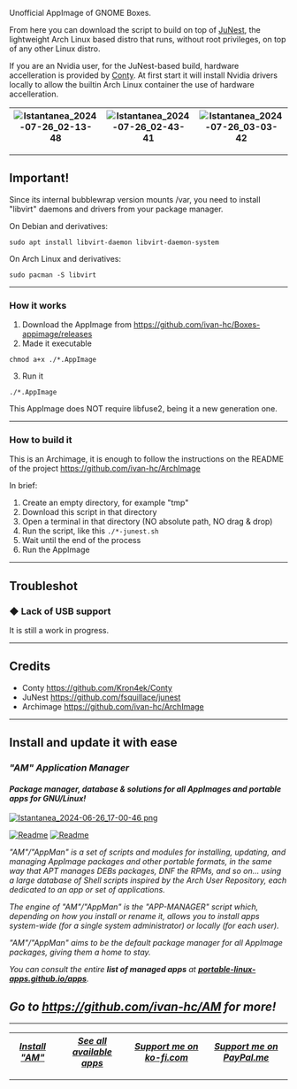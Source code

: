 Unofficial AppImage of GNOME Boxes.

From here you can download the script to build on top of [JuNest](https://github.com/fsquillace/junest), the lightweight Arch Linux based distro that runs, without root privileges, on top of any other Linux distro.

If you are an Nvidia user, for the JuNest-based build, hardware accelleration is provided by [Conty](https://github.com/Kron4ek/Conty). At first start it will install Nvidia drivers locally to allow the builtin Arch Linux container the use of hardware accelleration.

| ![Istantanea_2024-07-26_02-13-48](https://github.com/user-attachments/assets/55634de4-b572-4df4-bc1f-804f5f5f7e80) | ![Istantanea_2024-07-26_02-43-41](https://github.com/user-attachments/assets/d848e5bb-697b-45ea-8ae2-bb00118a828a) | ![Istantanea_2024-07-26_03-03-42](https://github.com/user-attachments/assets/0890c0e6-f23c-4abc-acc8-42a5db0b138b) |
| - | - | - |

---------------------------------

## Important!
Since its internal bubblewrap version mounts /var, you need to install "libvirt" daemons and drivers from your package manager.

On Debian and derivatives:
```
sudo apt install libvirt-daemon libvirt-daemon-system
```
On Arch Linux and derivatives:
```
sudo pacman -S libvirt
```

---------------------------------

### How it works

1. Download the AppImage from https://github.com/ivan-hc/Boxes-appimage/releases
2. Made it executable
```
chmod a+x ./*.AppImage
```
3. Run it
```
./*.AppImage
```
This AppImage does NOT require libfuse2, being it a new generation one.

---------------------------------

### How to build it

This is an Archimage, it is enough to follow the instructions on the README of the project https://github.com/ivan-hc/ArchImage

In brief:
1. Create an empty directory, for example "tmp"
2. Download this script in that directory
3. Open a terminal in that directory (NO absolute path, NO drag & drop)
4. Run the script, like this `./*-junest.sh`
5. Wait until the end of the process
6. Run the AppImage

---------------------------------

## Troubleshot

### ◆ Lack of USB support
It is still a work in progress.

---------------------------------

## Credits

- Conty https://github.com/Kron4ek/Conty
- JuNest https://github.com/fsquillace/junest
- Archimage https://github.com/ivan-hc/ArchImage

------------------------------------------------------------------------

## Install and update it with ease

### *"*AM*" Application Manager* 
#### *Package manager, database & solutions for all AppImages and portable apps for GNU/Linux!*

[![Istantanea_2024-06-26_17-00-46 png](https://github.com/ivan-hc/AM/assets/88724353/671f5eb0-6fb6-4392-b45e-af0ea9271d9b)](https://github.com/ivan-hc/AM)

[![Readme](https://img.shields.io/github/stars/ivan-hc/AM?label=%E2%AD%90&style=for-the-badge)](https://github.com/ivan-hc/AM/stargazers) [![Readme](https://img.shields.io/github/license/ivan-hc/AM?label=&style=for-the-badge)](https://github.com/ivan-hc/AM/blob/main/LICENSE)

*"AM"/"AppMan" is a set of scripts and modules for installing, updating, and managing AppImage packages and other portable formats, in the same way that APT manages DEBs packages, DNF the RPMs, and so on... using a large database of Shell scripts inspired by the Arch User Repository, each dedicated to an app or set of applications.*

*The engine of "AM"/"AppMan" is the "APP-MANAGER" script which, depending on how you install or rename it, allows you to install apps system-wide (for a single system administrator) or locally (for each user).*

*"AM"/"AppMan" aims to be the default package manager for all AppImage packages, giving them a home to stay.*

*You can consult the entire **list of managed apps** at [**portable-linux-apps.github.io/apps**](https://portable-linux-apps.github.io/apps).*

## *Go to *https://github.com/ivan-hc/AM* for more!*

------------------------------------------------------------------------

| [***Install "AM"***](https://github.com/ivan-hc/AM) | [***See all available apps***](https://portable-linux-apps.github.io) | [***Support me on ko-fi.com***](https://ko-fi.com/IvanAlexHC) | [***Support me on PayPal.me***](https://paypal.me/IvanAlexHC) |
| - | - | - | - |

------------------------------------------------------------------------
